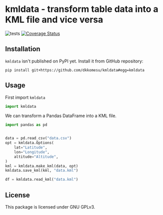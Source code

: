 # kmldata - transform table data into a KML file and vice versa

![tests](https://github.com/dkkomesu/kmldata/workflows/tests/badge.svg?branch=master) [![Coverage Status](https://coveralls.io/repos/github/dkkomesu/kmldata/badge.svg?branch=master)](https://coveralls.io/github/dkkomesu/kmldata?branch=master)

## Installation

`kmldata` isn't published on PyPI yet. Install it from GitHub repository:

```shell
pip install git+https://github.com/dkkomesu/kmldata#egg=kmldata
```

## Usage

First import `kmldata`

```python
import kmldata
```

We can transform a Pandas DataFrame into a KML file.

```python
import pandas as pd


data = pd.read_csv("data.csv")
opt = kmldata.Options(
    lat="Latitude",
    lon="Longitude",
    altitude="Altitude",
)
kml = kmldata.make_kml(data, opt)
kmldata.save_kml(kml, "data.kml")
```

```python
df = kmldata.read_kml("data.kml")
```

## License

This package is licensed under GNU GPLv3.
